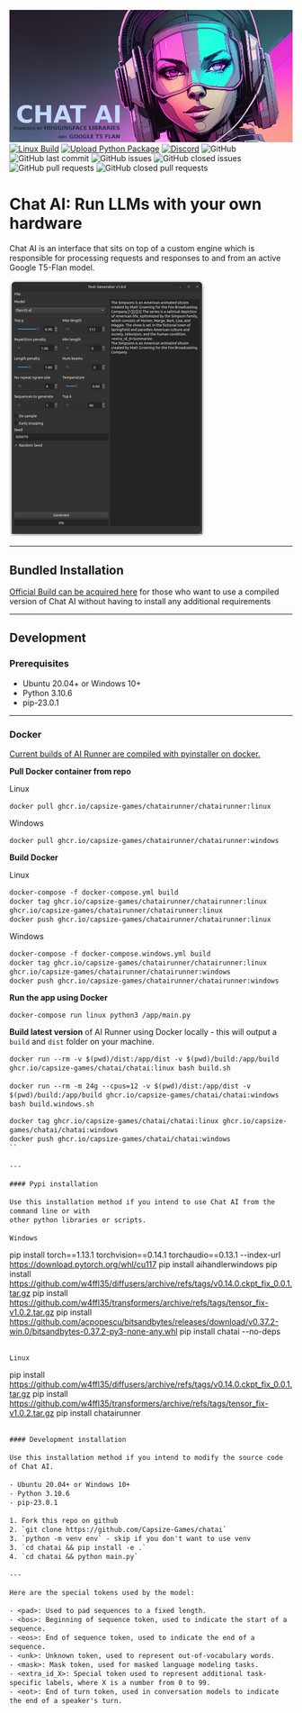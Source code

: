 [![Banner](banner.png)](https://capsizegames.itch.io/chat-ai)
[![Linux Build](https://github.com/Capsize-Games/chatai/actions/workflows/repository-dispatch.yml/badge.svg)](https://github.com/Capsize-Games/chatai/actions/workflows/repository-dispatch.yml)
[![Upload Python Package](https://github.com/Capsize-Games/chatai/actions/workflows/python-publish.yml/badge.svg)](https://github.com/Capsize-Games/chatai/actions/workflows/python-publish.yml)
[![Discord](https://img.shields.io/discord/839511291466219541?color=5865F2&logo=discord&logoColor=white)](https://discord.gg/PUVDDCJ7gz)
![GitHub](https://img.shields.io/github/license/Capsize-Games/chatai)
![GitHub last commit](https://img.shields.io/github/last-commit/Capsize-Games/chatai)
![GitHub issues](https://img.shields.io/github/issues/Capsize-Games/chatai)
![GitHub closed issues](https://img.shields.io/github/issues-closed/Capsize-Games/chatai)
![GitHub pull requests](https://img.shields.io/github/issues-pr/Capsize-Games/chatai)
![GitHub closed pull requests](https://img.shields.io/github/issues-pr-closed/Capsize-Games/chatai)

# Chat AI: Run LLMs with your own hardware

Chat AI is an interface that sits on top of a custom engine which is responsible for processing requests and responses 
to and from an active Google T5-Flan model.

![img.png](img.png)

---

## Bundled Installation

[Official Build can be acquired here](https://capsizegames.itch.io/chat-ai) for those who want to use a compiled version of Chat AI without having to install any additional requirements

---

## Development

### Prerequisites

- Ubuntu 20.04+ or Windows 10+
- Python 3.10.6
- pip-23.0.1

---

### Docker

[Current builds of AI Runner are compiled with pyinstaller on docker.](https://github.com/Capsize-Games/airunner/pkgs/container/airunner%2Fairunner)

**Pull Docker container from repo**

Linux
```
docker pull ghcr.io/capsize-games/chatairunner/chatairunner:linux
```

Windows
```
docker pull ghcr.io/capsize-games/chatairunner/chatairunner:windows
```

**Build Docker**

Linux
```
docker-compose -f docker-compose.yml build
docker tag ghcr.io/capsize-games/chatairunner/chatairunner:linux ghcr.io/capsize-games/chatairunner/chatairunner:linux
docker push ghcr.io/capsize-games/chatairunner/chatairunner:linux
```

Windows
```
docker-compose -f docker-compose.windows.yml build
docker tag ghcr.io/capsize-games/chatairunner/chatairunner:linux ghcr.io/capsize-games/chatairunner/chatairunner:windows
docker push ghcr.io/capsize-games/chatairunner/chatairunner:windows
```

**Run the app using Docker**
```
docker-compose run linux python3 /app/main.py
```

**Build latest version** of AI Runner using Docker locally - this will output a `build` and `dist` folder on your machine.
```
docker run --rm -v $(pwd)/dist:/app/dist -v $(pwd)/build:/app/build ghcr.io/capsize-games/chatai/chatai:linux bash build.sh

docker run --rm -m 24g --cpus=12 -v $(pwd)/dist:/app/dist -v $(pwd)/build:/app/build ghcr.io/capsize-games/chatai/chatai:windows bash build.windows.sh
```

```
docker tag ghcr.io/capsize-games/chatai/chatai:linux ghcr.io/capsize-games/chatai/chatai:windows
docker push ghcr.io/capsize-games/chatai/chatai:windows
``

---

#### Pypi installation

Use this installation method if you intend to use Chat AI from the command line or with
other python libraries or scripts.

Windows
```
pip install torch==1.13.1 torchvision==0.14.1 torchaudio==0.13.1 --index-url https://download.pytorch.org/whl/cu117
pip install aihandlerwindows
pip install https://github.com/w4ffl35/diffusers/archive/refs/tags/v0.14.0.ckpt_fix_0.0.1.tar.gz
pip install https://github.com/w4ffl35/transformers/archive/refs/tags/tensor_fix-v1.0.2.tar.gz
pip install https://github.com/acpopescu/bitsandbytes/releases/download/v0.37.2-win.0/bitsandbytes-0.37.2-py3-none-any.whl
pip install chatai --no-deps
```

Linux
```
pip install https://github.com/w4ffl35/diffusers/archive/refs/tags/v0.14.0.ckpt_fix_0.0.1.tar.gz
pip install https://github.com/w4ffl35/transformers/archive/refs/tags/tensor_fix-v1.0.2.tar.gz
pip install chatairunner
```

#### Development installation

Use this installation method if you intend to modify the source code of Chat AI.

- Ubuntu 20.04+ or Windows 10+
- Python 3.10.6
- pip-23.0.1

1. Fork this repo on github
2. `git clone https://github.com/Capsize-Games/chatai`
3. `python -m venv env` - skip if you don't want to use venv
3. `cd chatai && pip install -e .`
4. `cd chatai && python main.py`

---

Here are the special tokens used by the model:

- <pad>: Used to pad sequences to a fixed length.
- <bos>: Beginning of sequence token, used to indicate the start of a sequence.
- <eos>: End of sequence token, used to indicate the end of a sequence.
- <unk>: Unknown token, used to represent out-of-vocabulary words.
- <mask>: Mask token, used for masked language modeling tasks.
- <extra_id_X>: Special token used to represent additional task-specific labels, where X is a number from 0 to 99.
- <eot>: End of turn token, used in conversation models to indicate the end of a speaker's turn.